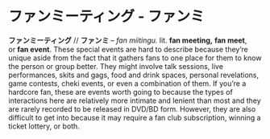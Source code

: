 # ファンミーティング - ファンミ

**ファンミーティング** // **ファンミ** – _fan miitingu._ lit. **fan meeting,** **fan meet**, or **fan event**. These special events are hard to describe because they’re unique aside from the fact that it gathers fans to one place for them to know the person or group better. They might involve talk sessions, live performances, skits and gags, food and drink spaces, personal revelations, game contests, cheki events, or even a combination of them. If you’re a hardcore fan, these are events worth going to because the types of interactions here are relatively more intimate and lenient than most and they are rarely recorded to be released in DVD/BD form. However, they are also difficult to get into because it may require a fan club subscription, winning a ticket lottery, or both.
